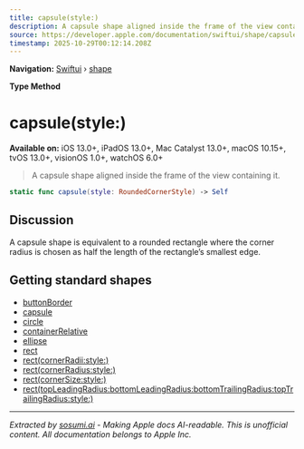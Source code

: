 ```yaml
---
title: capsule(style:)
description: A capsule shape aligned inside the frame of the view containing it.
source: https://developer.apple.com/documentation/swiftui/shape/capsule(style:)
timestamp: 2025-10-29T00:12:14.208Z
---
```


**Navigation:** [Swiftui](/documentation/swiftui) › [shape](/documentation/swiftui/shape)

**Type Method**

# capsule(style:)

**Available on:** iOS 13.0+, iPadOS 13.0+, Mac Catalyst 13.0+, macOS 10.15+, tvOS 13.0+, visionOS 1.0+, watchOS 6.0+

> A capsule shape aligned inside the frame of the view containing it.

```swift
static func capsule(style: RoundedCornerStyle) -> Self
```

## Discussion

A capsule shape is equivalent to a rounded rectangle where the corner radius is chosen as half the length of the rectangle’s smallest edge.

## Getting standard shapes

- [buttonBorder](/documentation/swiftui/shape/buttonborder)
- [capsule](/documentation/swiftui/shape/capsule)
- [circle](/documentation/swiftui/shape/circle)
- [containerRelative](/documentation/swiftui/shape/containerrelative)
- [ellipse](/documentation/swiftui/shape/ellipse)
- [rect](/documentation/swiftui/shape/rect)
- [rect(cornerRadii:style:)](/documentation/swiftui/shape/rect(cornerradii:style:))
- [rect(cornerRadius:style:)](/documentation/swiftui/shape/rect(cornerradius:style:))
- [rect(cornerSize:style:)](/documentation/swiftui/shape/rect(cornersize:style:))
- [rect(topLeadingRadius:bottomLeadingRadius:bottomTrailingRadius:topTrailingRadius:style:)](/documentation/swiftui/shape/rect(topleadingradius:bottomleadingradius:bottomtrailingradius:toptrailingradius:style:))

---

*Extracted by [sosumi.ai](https://sosumi.ai) - Making Apple docs AI-readable.*
*This is unofficial content. All documentation belongs to Apple Inc.*
